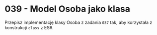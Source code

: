 # 039 - Model Osoba jako klasa

Przepisz implementację klasy Osoba z zadania `037` tak, aby korzystała z konstrukcji `class` z ES6.
